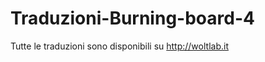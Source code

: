 Traduzioni-Burning-board-4
==========================

Tutte le traduzioni sono disponibili su http://woltlab.it
